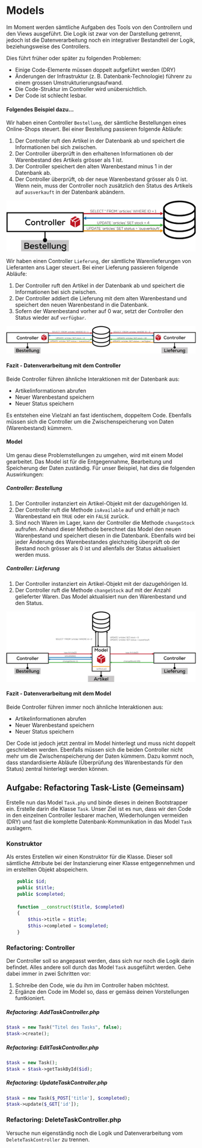 # Models
Im Moment werden sämtliche Aufgaben des Tools von den Controllern und den Views ausgeführt. Die Logik ist zwar von der Darstellung getrennt, jedoch ist die Datenverarbeitung noch ein integrativer Bestandteil der Logik, beziehungsweise des Controllers.

Dies führt früher oder später zu folgenden Problemen:
* Einige Code-Elemente müssen doppelt aufgeführt werden (DRY)
* Änderungen der Infrastruktur (z. B. Datenbank-Technologie) führenr zu einem grossen Umstrukturierungsaufwand.
* Die Code-Struktur im Controller wird unübersichtlich.
* Der Code ist schlecht lesbar.

#### Folgendes Beispiel dazu...
Wir haben einen Controller `Bestellung`, der sämtliche Bestellungen eines Online-Shops steuert. Bei einer Bestellung passieren folgende Abläufe:

1. Der Controller ruft den Artikel in der Datenbank ab und speichert die Informationen bei sich zwischen.
2. Der Controller überprüft in den erhaltenen Informationen ob der Warenbestand des Artikels grösser als 1 ist.
3. Der Controller speichert den alten Warenbestand minus 1 in der Datenbank ab.
4. Der Controller überprüft, ob der neue Warenbestand grösser als 0 ist. Wenn nein, muss der Controller noch zusätzlich den Status des Artikels auf `ausverkauft` in der Datenbank abändern.

![Szene 1](res/01.jpg)

Wir haben einen Controller `Lieferung`, der sämtliche Warenlieferungen von Lieferanten ans Lager steuert. Bei einer Lieferung passieren folgende Abläufe:

1. Der Controller ruft den Artikel in der Datenbank ab und speichert die Informationen bei sich zwischen.
2. Der Controller addiert die Lieferung mit dem alten Warenbestand und speichert den neuen Warenbestand in die Datenbank.
3. Sofern der Warenbestand vorher auf 0 war, setzt der Controller den Status wieder auf `verfügbar`.

![Szene 1](res/02.jpg)

#### Fazit - Datenverarbeitung mit dem Controller
Beide Controller führen ähnliche Interaktionen mit der Datenbank aus:
* Artikelinformationen abrufen
* Neuer Warenbestand speichern
* Neuer Status speichern

Es entstehen eine Vielzahl an fast identischem, doppeltem Code. Ebenfalls müssen sich die Controller um die Zwischenspeicherung von Daten (Warenbestand) kümmern.

#### Model
Um genau diese Problemstellungen zu umgehen, wird mit einem Model gearbeitet. Das Model ist für die Entgegennahme, Bearbeitung und Speicherung der Daten zuständig. Für unser Beispiel, hat dies die folgenden Auswirkungen:

##### Controller: Bestellung

1. Der Controller instanziert ein Artikel-Objekt mit der dazugehörigen Id.
2. Der Controller ruft die Methode `isAvailable` auf und erhält je nach Warenbestand ein `TRUE` oder ein `FALSE` zurück.
3. Sind noch Waren im Lager, kann der Controller die Methode `changeStock` aufrufen. Anhand dieser Methode berechnet das Model den neuen Warenbestand und speichert diesen in die Datenbank. Ebenfalls wird bei jeder Änderung des Warenbestandes gleichzeitig überprüft ob der Bestand noch grösser als 0 ist und allenfalls der Status aktualisiert werden muss.

##### Controller: Lieferung

1. Der Controller instanziert ein Artikel-Objekt mit der dazugehörigen Id.
2. Der Controller ruft die Methode `changeStock` auf mit der Anzahl gelieferter Waren. Das Model aktualisiert nun den Warenbestand und den Status.

![Szene 1](res/03.jpg)


#### Fazit - Datenverarbeitung mit dem Model
Beide Controller führen immer noch ähnliche Interaktionen aus:
* Artikelinformationen abrufen
* Neuer Warenbestand speichern
* Neuer Status speichern

Der Code ist jedoch jetzt zentral im Model hinterlegt und muss nicht doppelt geschrieben werden. Ebenfalls müssen sich die beiden Controller nicht mehr um die Zwischenspeicherung der Daten kümmern. Dazu kommt noch, dass standardisierte Abläufe (Überprüfung des Warenbestands für den Status) zentral hinterlegt werden können.

## Aufgabe: Refactoring Task-Liste (Gemeinsam)
Erstelle nun das Model `Task.php` und binde dieses in deinen Bootstrapper ein. Erstelle darin die Klasse `Task`. Unser Ziel ist es nun, dass wir den Code in den einzelnen Controller lesbarer machen, Wiederholungen vermeiden (DRY) und fast die komplette Datenbank-Kommunikation in das Model `Task` auslagern. 

### Konstruktor
Als erstes Erstellen wir einen Konstruktor für die Klasse. Dieser soll sämtliche Attribute bei der Instanzierung einer Klasse entgegennehmen und im erstellten Objekt abspeichern.

```php
    public $id;
    public $title;
    public $completed;

    function __construct($title, $completed)
    {
        $this->title = $title;
        $this->completed = $completed;
    }
```

### Refactoring: Controller
Der Controller soll so angepasst werden, dass sich nur noch die Logik darin befindet. Alles andere soll durch das Model `Task` ausgeführt werden. Gehe dabei immer in zwei Schritten vor:

1. Schreibe den Code, wie du ihm im Controller haben möchtest.
2. Ergänze den Code im Model so, dass er gemäss deinen Vorstellungen funtkioniert.

##### Refactoring: AddTaskController.php
```php
$task = new Task("Titel des Tasks", false);
$task->create();
```

##### Refactoring: EditTaskController.php
```php
$task = new Task();
$task = $task->getTaskById($id);
```

##### Refactoring: UpdateTaskController.php
```php
$task = new Task($_POST['title'], $completed);
$task->update($_GET['id']);
```

### Refactoring: DeleteTaskController.php
Versuche nun eigenständig noch die Logik und Datenverarbeitung vom `DeleteTaskController` zu trennen.